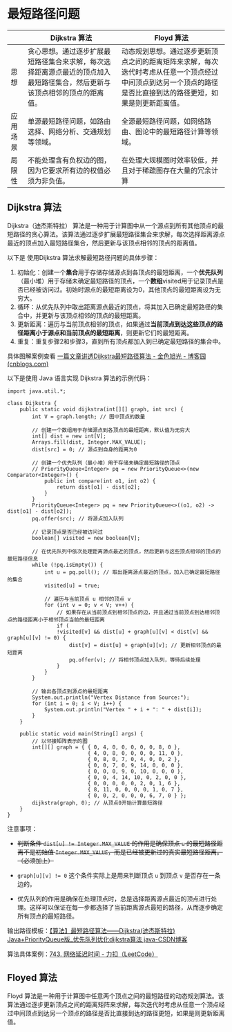 # 最短路径问题

|          | Dijkstra 算法                                                | Floyd  算法                                                  |
| -------- | ------------------------------------------------------------ | ------------------------------------------------------------ |
| 思想     | 贪心思想。通过逐步扩展最短路径集合来求解，每次选择距离源点最近的顶点加入最短路径集合，然后更新与该顶点相邻的顶点的距离值。 | 动态规划思想。通过逐步更新顶点之间的距离矩阵来求解，每次迭代时考虑从任意一个顶点经过中间顶点到达另一个顶点的路径是否比直接到达的路径更短，如果是则更新距离值。 |
| 应用场景 | 单源最短路径问题，如路由选择、网络分析、交通规划等领域。     | 全源最短路径问题，如网络路由、图论中的最短路径计算等领域。   |
| 局限性   | 不能处理含有负权边的图，因为它要求所有边的权值必须为非负值。 | 在处理大规模图时效率较低，并且对于稀疏图存在大量的冗余计算   |









## Dijkstra 算法

 Dijkstra（迪杰斯特拉） 算法是一种用于计算图中从一个源点到所有其他顶点的最短路径的贪心算法。该算法通过逐步扩展最短路径集合来求解，每次选择距离源点最近的顶点加入最短路径集合，然后更新与该顶点相邻的顶点的距离值。



以下是 使用Dijkstra 算法求解最短路径问题的具体步骤：

1. 初始化：创建一个**集合**用于存储存储源点到各顶点的最短距离，一个**优先队列**（最小堆）用于存储未确定最短路径的顶点，一个**数组**visited用于记录顶点是否已经被访问过。初始时源点的最短距离设为0，其他顶点的最短距离设为无穷大。
2. 循环：从优先队列中取出距离源点最近的顶点，将其加入已确定最短路径的集合中，并更新与该顶点相邻的顶点的最短距离。
3. 更新距离：遍历与当前顶点相邻的顶点，如果通过**当前顶点到达这些顶点的路径距离小于源点和当前顶点的最短距离**，则更新它们的最短距离。
4. 重复：重复步骤2和步骤3，直到所有顶点都加入到已确定最短路径的集合中。

具体图解案例查看 [一篇文章讲透Dijkstra最短路径算法 - 金色旭光 - 博客园 (cnblogs.com)](https://www.cnblogs.com/goldsunshine/p/12978305.html#第一次选取)



以下是使用 Java 语言实现 Dijkstra 算法的示例代码：

```
import java.util.*;

class Dijkstra {
    public static void dijkstra(int[][] graph, int src) {
        int V = graph.length; // 图中顶点的数量

        // 创建一个数组用于存储源点到各顶点的最短距离，默认值为无穷大
        int[] dist = new int[V];
        Arrays.fill(dist, Integer.MAX_VALUE);
        dist[src] = 0; // 源点到自身的距离为0

        // 创建一个优先队列（最小堆）用于存储未确定最短路径的顶点
        // PriorityQueue<Integer> pq = new PriorityQueue<>(new Comparator<Integer>() {
            public int compare(int o1, int o2) {
                return dist[o1] - dist[o2];
            }
        }
        PriorityQueue<Integer> pq = new PriorityQueue<>((o1, o2) -> dist[o1] - dist[o2]);
        pq.offer(src); // 将源点加入队列
        
        // 记录顶点是否已经被访问过
        boolean[] visited = new boolean[V];
		
		// 在优先队列中依次处理距离源点最近的顶点，然后更新与这些顶点相邻的顶点的最短路径信息
        while (!pq.isEmpty()) {
            int u = pq.poll(); // 取出距离源点最近的顶点，加入已确定最短路径的集合
            visited[u] = true;

            // 遍历与当前顶点 u 相邻的顶点 v
            for (int v = 0; v < V; v++) {
                // 如果存在从当前顶点到相邻顶点的边，并且通过当前顶点到达相邻顶点的路径距离小于相邻顶点当前的最短距离
                if (
                !visited[v] && dist[u] + graph[u][v] < dist[v] && graph[u][v] != 0) {
                    dist[v] = dist[u] + graph[u][v]; // 更新相邻顶点的最短距离
                    pq.offer(v); // 将相邻顶点加入队列，等待后续处理
                }
            }
        }

        // 输出各顶点到源点的最短距离
        System.out.println("Vertex Distance from Source:");
        for (int i = 0; i < V; i++) {
            System.out.println("Vertex " + i + ": " + dist[i]);
        }
    }

    public static void main(String[] args) {
        // 以邻接矩阵表示的图
        int[][] graph = { { 0, 4, 0, 0, 0, 0, 0, 8, 0 }, 
                          { 4, 0, 8, 0, 0, 0, 0, 11, 0 }, 
                          { 0, 8, 0, 7, 0, 4, 0, 0, 2 }, 
                          { 0, 0, 7, 0, 9, 14, 0, 0, 0 }, 
                          { 0, 0, 0, 9, 0, 10, 0, 0, 0 }, 
                          { 0, 0, 4, 14, 10, 0, 2, 0, 0 }, 
                          { 0, 0, 0, 0, 0, 2, 0, 1, 6 }, 
                          { 8, 11, 0, 0, 0, 0, 1, 0, 7 }, 
                          { 0, 0, 2, 0, 0, 0, 6, 7, 0 } };
        dijkstra(graph, 0); // 从顶点0开始计算最短路径
    }
}

```

注意事项：

- ~~判断条件 `dist[u] != Integer.MAX_VALUE` 的作用是确保顶点 `u` 的最短路径距离不是初始值 `Integer.MAX_VALUE`，而是已经被更新过的真实最短路径距离。（必须加上）~~
- `graph[u][v] != 0` 这个条件实际上是用来判断顶点 `u` 到顶点 `v` 是否存在一条边的。

- 优先队列的作用是确保在处理顶点时，总是选择距离源点最近的顶点进行处理。这样可以保证在每一步都选择了当前距离源点最短的路径，从而逐步确定所有顶点的最短路径。

输出路径模板：[【算法】最短路径算法——Dijkstra(迪杰斯特拉) Java+PriorityQueue版_优先队列优化dijkstra算法 java-CSDN博客](https://blog.csdn.net/qq_28049991/article/details/130248567?spm=1001.2101.3001.6650.6&utm_medium=distribute.pc_relevant.none-task-blog-2~default~BlogCommendFromBaidu~Rate-6-130248567-blog-104482461.235^v43^pc_blog_bottom_relevance_base1&depth_1-utm_source=distribute.pc_relevant.none-task-blog-2~default~BlogCommendFromBaidu~Rate-6-130248567-blog-104482461.235^v43^pc_blog_bottom_relevance_base1&utm_relevant_index=7)

算法具体案例：[743. 网络延迟时间 - 力扣（LeetCode）](https://leetcode.cn/problems/network-delay-time/)







## Floyed 算法

Floyd 算法是一种用于计算图中任意两个顶点之间的最短路径的动态规划算法。该算法通过逐步更新顶点之间的距离矩阵来求解，每次迭代时考虑从任意一个顶点经过中间顶点到达另一个顶点的路径是否比直接到达的路径更短，如果是则更新距离值。